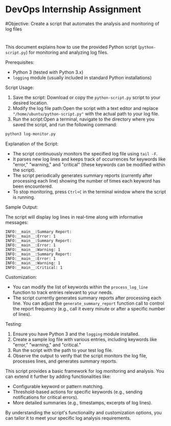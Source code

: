 # DevOps Internship Assignment
#Objective:
Create a script that automates the analysis and monitoring of log files
#

This document explains how to use the provided Python script (`python-script.py`) for monitoring and analyzing log files.

Prerequisites:

* Python 3 (tested with Python 3.x)
* `logging` module (usually included in standard Python installations)

Script Usage:

1. Save the script: Download or copy the `python-script.py` script to your desired location.
2. Modify the log file path:Open the script with a text editor and replace `"/home/ubuntu/python-script.py"` with the actual path to your log file.
3. Run the script:Open a terminal, navigate to the directory where you saved the script, and run the following command:

```bash
python3 log-monitor.py
```

Explanation of the Script:

* The script continuously monitors the specified log file using `tail -F`.
* It parses new log lines and keeps track of occurrences for keywords like "error," "warning," and "critical" (these keywords can be modified within the script).
* The script periodically generates summary reports (currently after processing each line) showing the number of times each keyword has been encountered.
* To stop monitoring, press `Ctrl+C` in the terminal window where the script is running.

Sample Output:

The script will display log lines in real-time along with informative messages:

```
INFO:__main__:Summary Report:
INFO:__main__:Error: 1
INFO:__main__:Summary Report:
INFO:__main__:Error: 1
INFO:__main__:Warning: 1
INFO:__main__:Summary Report:
INFO:__main__:Error: 1
INFO:__main__:Warning: 1
INFO:__main__:Critical: 1
```

Customization:

* You can modify the list of keywords within the `process_log_line` function to track entries relevant to your needs.
* The script currently generates summary reports after processing each line. You can adjust the `generate_summary_report` function call to control the report frequency (e.g., call it every minute or after a specific number of lines).

Testing:

1. Ensure you have Python 3 and the `logging` module installed.
2. Create a sample log file with various entries, including keywords like "error," "warning," and "critical."
3. Run the script with the path to your test log file.
4. Observe the output to verify that the script monitors the log file, processes lines, and generates summary reports.

This script provides a basic framework for log monitoring and analysis. You can extend it further by adding functionalities like:

* Configurable keyword or pattern matching.
* Threshold-based actions for specific keywords (e.g., sending notifications for critical errors).
* More detailed summaries (e.g., timestamps, excerpts of log lines).

By understanding the script's functionality and customization options, you can tailor it to meet your specific log analysis requirements.
